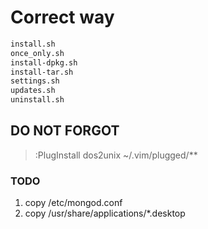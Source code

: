 # Correct way

```bash
install.sh
once_only.sh
install-dpkg.sh
install-tar.sh
settings.sh
updates.sh
uninstall.sh
```

## DO NOT FORGOT

> :PlugInstall
> dos2unix ~/.vim/plugged/\*\*

### TODO

1. copy /etc/mongod.conf
1. copy /usr/share/applications/\*.desktop

